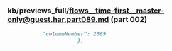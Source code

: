 ### kb/previews_full/flows__time-first__master-only@guest.har.part089.md (part 002)

```md
           "columnNumber": 2869
                      },
      
```

```
